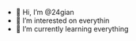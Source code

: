 - 👋 Hi, I’m @24gian
- 👀 I’m interested on everythin
- 🌱 I’m currently learning everything

<!---
24gian/24gian is a ✨ special ✨ repository because its `README.md` (this file) appears on your GitHub profile.
You can click the Preview link to take a look at your changes.
--->
